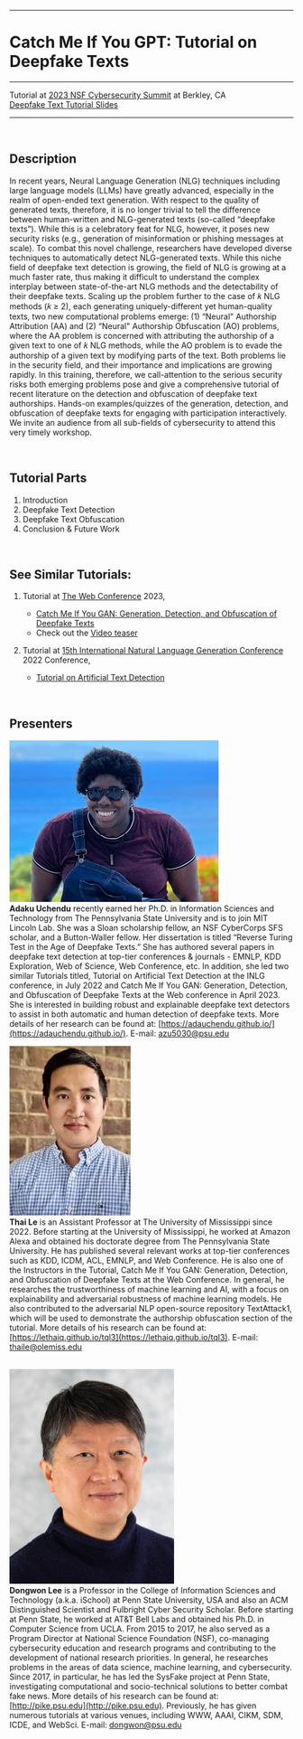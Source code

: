 
---

# Catch Me If You GPT: Tutorial on Deepfake Texts 

---


Tutorial at [2023 NSF Cybersecurity Summit](https://www.trustedci.org/2023-cybersecurity-summit) at Berkley, CA <br>
[Deepfake Text Tutorial Slides](Deepfake_Text_Tutorial_NSF.pdf) 

---

<br>

## Description 

In recent years, Neural Language Generation (NLG) techniques including large language models (LLMs) have greatly advanced, especially in the realm of open-ended text generation. With respect to the quality of generated texts, therefore, it is no longer trivial to tell the difference between human-written and NLG-generated texts (so-called “deepfake texts”). While this is a celebratory feat for NLG, however, it poses new security risks (e.g., generation of misinformation or phishing messages at scale). To combat this novel challenge, researchers have developed diverse techniques to automatically detect NLG-generated texts. While this niche field of deepfake text detection is growing, the field of NLG is growing at a much faster rate, thus making it difficult to understand the complex interplay between state-of-the-art NLG methods and the detectability of their deepfake texts. Scaling up the problem further to the case of 𝑘 NLG methods (𝑘 ≥ 2), each generating uniquely-different yet human-quality texts, two new computational problems emerge: (1) “Neural" Authorship Attribution (AA) and (2) “Neural" Authorship Obfuscation (AO) problems, where the AA problem is concerned with attributing the authorship of a given text to one of 𝑘 NLG methods, while the AO problem is to evade the authorship of a given text by modifying parts of the text. Both problems lie in the security field, and their importance and implications are growing rapidly. In this training, therefore, we call-attention to the serious security risks both emerging problems pose and give a comprehensive tutorial of recent literature on the detection and obfuscation of deepfake text authorships.  Hands-on examples/quizzes of the generation, detection, and obfuscation of deepfake texts for engaging with participation interactively. We invite an audience from all sub-fields of cybersecurity to attend this very timely workshop.  


<br>
  
## Tutorial Parts #
  1. Introduction
  2. Deepfake Text Detection
  3. Deepfake Text Obfuscation
  4. Conclusion & Future Work
  
<br>

## See Similar Tutorials: #

1. Tutorial at [The Web Conference](https://www2023.thewebconf.org/) 2023,
   - [Catch Me If You GAN: Generation, Detection, and Obfuscation of Deepfake Texts](Deepfake_Text_Tutorial.pdf)
   - Check out the [Video teaser](https://www.youtube.com/watch?v=oS0KR7IdLe0&ab_channel=JilieZeng)  
  
3. Tutorial at [15th International Natural Language Generation Conference](https://inlgmeeting.github.io/) 2022 Conference,
   - [Tutorial on Artificial Text Detection](https://artificial-text-detection.github.io/)  

 
  <br>
  
  
## Presenters #

![image](img/adaku.jpeg) <br>
**Adaku Uchendu** recently earned her Ph.D. in Information Sciences and Technology from The Pennsylvania State University and is to join MIT Lincoln Lab. She was a Sloan scholarship fellow, an NSF CyberCorps SFS scholar, and a Button-Waller fellow. Her dissertation is titled “Reverse Turing Test in the Age of Deepfake Texts.” She has authored several papers in deepfake text detection at top-tier conferences & journals - EMNLP, KDD Exploration, Web of Science, Web Conference, etc. In addition, she led two similar Tutorials titled, Tutorial on Artificial Text Detection at the INLG conference, in July 2022 and Catch Me If You GAN: Generation, Detection, and Obfuscation of Deepfake Texts at the Web conference in April 2023. She is interested in building robust and explainable deepfake text detectors to assist in both automatic and human detection of deepfake texts. More details of her research can be found at: [https://adauchendu.github.io/](https://adauchendu.github.io/). E-mail: azu5030@psu.edu 

![image](img/ThaiLe.png) <br>
**Thai Le** is an Assistant Professor at The University of Mississippi since 2022. Before starting at the University of Mississippi, he worked at Amazon Alexa and obtained his doctorate degree from The Pennsylvania State University. He has published several relevant works at top-tier conferences such as KDD, ICDM, ACL, EMNLP, and Web Conference. He is also one of the Instructors in the Tutorial, Catch Me If You GAN: Generation, Detection, and Obfuscation of Deepfake Texts at the Web Conference. In general, he researches the trustworthiness of machine learning and AI, with a focus on explainability and adversarial robustness of machine learning models. He also contributed to the adversarial NLP open-source repository TextAttack1, which will be used to demonstrate the authorship obfuscation section of the tutorial. More details of his research can be found at: [https://lethaiq.github.io/tql3](https://lethaiq.github.io/tql3). E-mail: thaile@olemiss.edu  
<br>

![image](img/dongwon.png) <br>
**Dongwon Lee** is a Professor in the College of Information Sciences and Technology (a.k.a. iSchool) at Penn State University, USA and also an ACM Distinguished Scientist and Fulbright Cyber Security Scholar. Before starting at Penn State, he worked at AT&T Bell Labs and obtained his Ph.D. in Computer Science from UCLA. From 2015 to 2017, he also served as a Program Director at National Science Foundation (NSF), co-managing cybersecurity education and research programs and contributing to the development of national research priorities. In general, he researches problems in the areas of data science, machine learning, and cybersecurity. Since 2017, in particular, he has led the SysFake project at Penn State, investigating computational and socio-technical solutions to better combat fake news. More details of his research can be found at: [http://pike.psu.edu](http://pike.psu.edu). Previously, he has given numerous tutorials at various venues, including WWW, AAAI, CIKM, SDM, ICDE, and WebSci. E-mail: dongwon@psu.edu 
<br>



<!-- ---
<img src="img/adaku.jpeg" alt= “” width="300" height="230" title="Adaku Uchendu"> 
<img src="img/ThaiLe.png" alt= “”  title="Thai Le"> 
<img src="img/dongwon.png" alt= “” width="170" height="230" title="Dongwon Lee">
 -->
 

